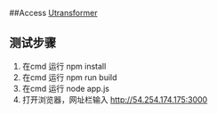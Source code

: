 ##Access
[Utransformer](http://54.254.174.175:3000/)

## 测试步骤
1. 在cmd 运行 npm install
2. 在cmd 运行 npm run build
3. 在cmd 运行 node app.js
4. 打开浏览器，网址栏输入 http://54.254.174.175:3000



